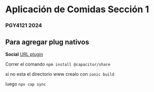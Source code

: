 # Aplicación de Comidas Sección 1
### PGY4121 2024

## Para agregar plug nativos

**Social**
[URL plugin](https://ionicframework.com/docs/native/share)

Correr el comando
`npm install @capacitor/share`

si no esta el directorio www crealo con `ionic build`

luego `npx cap sync`
